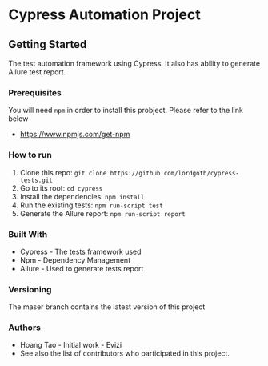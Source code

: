 # Cypress Automation Project

## Getting Started
The test automation framework using Cypress. It also has ability to generate Allure test report.

### Prerequisites
You will need `npm` in order to install this probject. Please refer to the link below
- https://www.npmjs.com/get-npm

### How to run
1. Clone this repo: `git clone https://github.com/lordgoth/cypress-tests.git`
2. Go to its root: `cd cypress`
3. Install the dependencies: `npm install`
4. Run the existing tests: `npm run-script test`
5. Generate the Allure report: `npm run-script report`

### Built With
- Cypress - The tests framework used
- Npm - Dependency Management
- Allure - Used to generate tests report

### Versioning
The maser branch contains the latest version of this project

### Authors
- Hoang Tao - Initial work - Evizi
- See also the list of contributors who participated in this project.
